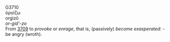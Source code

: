 <body>
  <p>G3710<br>  ὀργίζω  <br> orgizō  <br><i>or-gid‘-zo </i><br>From <a href="g3709.htm">3709</a>  to <i>provoke</i> or <i>enrage</i>, that is, (passively) <i>become</i> <i>exasperated:</i> - be angry (wroth).<br></p>
 </body>
